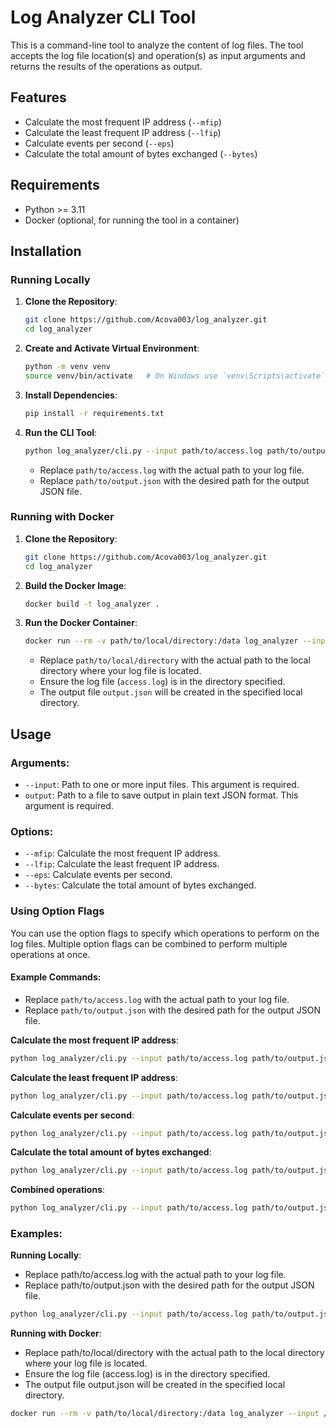 # Log Analyzer CLI Tool

This is a command-line tool to analyze the content of log files. The tool accepts the log file location(s) and operation(s) as input arguments and returns the results of the operations as output. 

## Features

- Calculate the most frequent IP address (`--mfip`)
- Calculate the least frequent IP address (`--lfip`)
- Calculate events per second (`--eps`)
- Calculate the total amount of bytes exchanged (`--bytes`)

## Requirements

- Python >= 3.11
- Docker (optional, for running the tool in a container)

## Installation

### Running Locally

1. **Clone the Repository**:

    ```sh
    git clone https://github.com/Acova003/log_analyzer.git
    cd log_analyzer
    ```

2. **Create and Activate Virtual Environment**:

    ```sh
    python -m venv venv
    source venv/bin/activate   # On Windows use `venv\Scripts\activate`
    ```

3. **Install Dependencies**:

    ```sh
    pip install -r requirements.txt
    ```

4. **Run the CLI Tool**:

    ```sh
    python log_analyzer/cli.py --input path/to/access.log path/to/output.json --mfip --lfip --eps --bytes
    ```

    - Replace `path/to/access.log` with the actual path to your log file.
    - Replace `path/to/output.json` with the desired path for the output JSON file.

### Running with Docker

1. **Clone the Repository**:

    ```sh
    git clone https://github.com/Acova003/log_analyzer.git
    cd log_analyzer
    ```

2. **Build the Docker Image**:

    ```sh
    docker build -t log_analyzer .
    ```

3. **Run the Docker Container**:

    ```sh
    docker run --rm -v path/to/local/directory:/data log_analyzer --input /data/access.log /data/output.json --mfip --lfip --eps --bytes
    ```

    - Replace `path/to/local/directory` with the actual path to the local directory where your log file is located.
    - Ensure the log file (`access.log`) is in the directory specified.
    - The output file `output.json` will be created in the specified local directory.

## Usage

### Arguments:

- `--input`: Path to one or more input files. This argument is required.
- `output`: Path to a file to save output in plain text JSON format. This argument is required.

### Options:

- `--mfip`: Calculate the most frequent IP address.
- `--lfip`: Calculate the least frequent IP address.
- `--eps`: Calculate events per second.
- `--bytes`: Calculate the total amount of bytes exchanged.

### Using Option Flags

You can use the option flags to specify which operations to perform on the log files. Multiple option flags can be combined to perform multiple operations at once.

#### Example Commands:

- Replace `path/to/access.log` with the actual path to your log file.
- Replace `path/to/output.json` with the desired path for the output JSON file.

**Calculate the most frequent IP address**:
```sh
python log_analyzer/cli.py --input path/to/access.log path/to/output.json --mfip
```

**Calculate the least frequent IP address**:
```sh
python log_analyzer/cli.py --input path/to/access.log path/to/output.json --lfip
```

**Calculate events per second**:
```sh
python log_analyzer/cli.py --input path/to/access.log path/to/output.json --eps
```

**Calculate the total amount of bytes exchanged**:
```sh
python log_analyzer/cli.py --input path/to/access.log path/to/output.json --bytes
```

**Combined operations**:
```sh
python log_analyzer/cli.py --input path/to/access.log path/to/output.json --mfip --lfip --eps --bytes
```

### Examples:

**Running Locally**:
- Replace path/to/access.log with the actual path to your log file.
- Replace path/to/output.json with the desired path for the output JSON file.

```sh
python log_analyzer/cli.py --input path/to/access.log path/to/output.json --mfip
```

**Running with Docker**:
- Replace path/to/local/directory with the actual path to the local directory where your log file is located.
- Ensure the log file (access.log) is in the directory specified.
- The output file output.json will be created in the specified local directory.

```sh
docker run --rm -v path/to/local/directory:/data log_analyzer --input /data/access.log /data/output.json --eps
```





